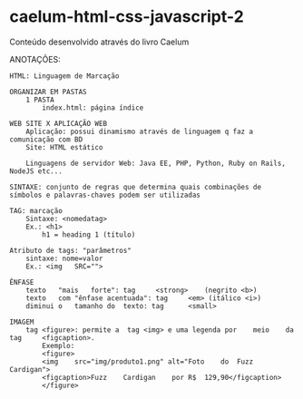 # caelum-html-css-javascript-2
 Conteúdo desenvolvido através do livro Caelum

ANOTAÇÕES:

    HTML: Linguagem de Marcação
    
    ORGANIZAR EM PASTAS
        1 PASTA
            index.html: página índice

    WEB SITE X APLICAÇÃO WEB
        Aplicação: possui dinamismo através de linguagem q faz a comunicação com BD
        Site: HTML estático

        Linguagens de servidor Web: Java EE, PHP, Python, Ruby on Rails, NodeJS etc...

    SINTAXE: conjunto de regras que determina quais combinações de símbolos e palavras-chaves podem ser utilizadas

    TAG: marcação 
        Sintaxe: <nomedatag>
        Ex.: <h1>
            h1 = heading 1 (título)

    Atributo de tags: "parâmetros"
        sintaxe: nome=valor 
        Ex.: <img	SRC="">
        
    ÊNFASE
        texto	"mais	forte":	tag		<strong>	(negrito <b>)	
        texto	com	"ênfase acentuada":	tag		<em> (itálico <i>)
        diminui	o	tamanho	do	texto: tag		<small>

    IMAGEM
        tag	<figure>: permite a	 tag <img> e uma legenda por	meio	da	tag		<figcaption>.
            Exemplo:
            <figure>
            <img	src="img/produto1.png" alt="Foto	do	Fuzz	Cardigan">
            <figcaption>Fuzz	Cardigan	por	R$	129,90</figcaption>
            </figure>
        
        